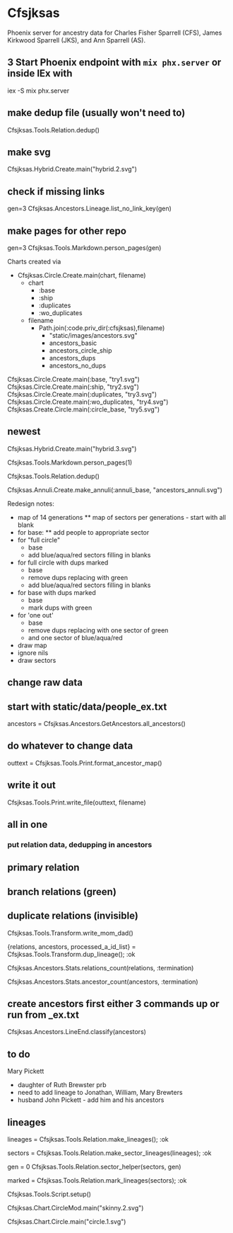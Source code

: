 # Cfsjksas

Phoenix server for ancestry data for
Charles Fisher Sparrell (CFS),
James Kirkwood Sparrell (JKS),
and Ann Sparrell (AS).

## 3 Start Phoenix endpoint with `mix phx.server` or inside IEx with

  iex -S mix phx.server

## make dedup file (usually won't need to)

Cfsjksas.Tools.Relation.dedup()

## make svg

Cfsjksas.Hybrid.Create.main("hybrid.2.svg")

## check if missing links

gen=3
Cfsjksas.Ancestors.Lineage.list_no_link_key(gen)

## make pages for other repo

gen=3
Cfsjksas.Tools.Markdown.person_pages(gen)

Charts created via

* Cfsjksas.Circle.Create.main(chart, filename)
  * chart
    * :base
    * :ship
    * :duplicates
    * :wo_duplicates
  * filename
    * Path.join(:code.priv_dir(:cfsjksas),filename)
      * "static/images/ancestors.svg"
      * ancestors_basic
      * ancestors_circle_ship
      * ancestors_dups
      * ancestors_no_dups

Cfsjksas.Circle.Create.main(:base, "try1.svg")
Cfsjksas.Circle.Create.main(:ship, "try2.svg")
Cfsjksas.Circle.Create.main(:duplicates, "try3.svg")
Cfsjksas.Circle.Create.main(:wo_duplicates, "try4.svg")
Cfsjksas.Create.Circle.main(:circle_base, "try5.svg")

## newest

Cfsjksas.Hybrid.Create.main("hybrid.3.svg")

Cfsjksas.Tools.Markdown.person_pages(1)

Cfsjksas.Tools.Relation.dedup()

Cfsjksas.Annuli.Create.make_annuli(:annuli_base, "ancestors_annuli.svg")

  Redesign notes:

* map of 14 generations
** map of sectors per generations - start with all blank
* for base:
** add people to appropriate sector
* for "full circle"
  * base
  * add blue/aqua/red sectors filling in blanks
* for full circle with dups marked
  * base
  * remove dups replacing with green
  * add blue/aqua/red sectors filling in blanks
* for base with dups marked
  * base
  * mark dups with green
* for 'one out'
  * base
  * remove dups replacing with one sector of green
  * and one sector of blue/aqua/red
* draw map
* ignore nils
* draw sectors

## change raw data

## start with static/data/people_ex.txt

ancestors = Cfsjksas.Ancestors.GetAncestors.all_ancestors()

## do whatever to change data

outtext = Cfsjksas.Tools.Print.format_ancestor_map()

## write it out

Cfsjksas.Tools.Print.write_file(outtext, filename)

## all in one

### put relation data, dedupping in ancestors

## primary relation

## branch relations (green)

## duplicate relations (invisible)

Cfsjksas.Tools.Transform.write_mom_dad()

{relations, ancestors, processed_a_id_list} = Cfsjksas.Tools.Transform.dup_lineage(); :ok

Cfsjksas.Ancestors.Stats.relations_count(relations, :termination)

Cfsjksas.Ancestors.Stats.ancestor_count(ancestors, :termination)

## create ancestors first either 3 commands up or run from _ex.txt

Cfsjksas.Ancestors.LineEnd.classify(ancestors)

## to do

Mary Pickett

* daughter of Ruth Brewster prb
* need to add lineage to Jonathan, William, Mary Brewters
* husband John Pickett - add him and his ancestors

## lineages

lineages = Cfsjksas.Tools.Relation.make_lineages(); :ok

sectors = Cfsjksas.Tools.Relation.make_sector_lineages(lineages); :ok

gen = 0
Cfsjksas.Tools.Relation.sector_helper(sectors, gen)

marked = Cfsjksas.Tools.Relation.mark_lineages(sectors); :ok

Cfsjksas.Tools.Script.setup()

Cfsjksas.Chart.CircleMod.main("skinny.2.svg")

Cfsjksas.Chart.Circle.main("circle.1.svg")
